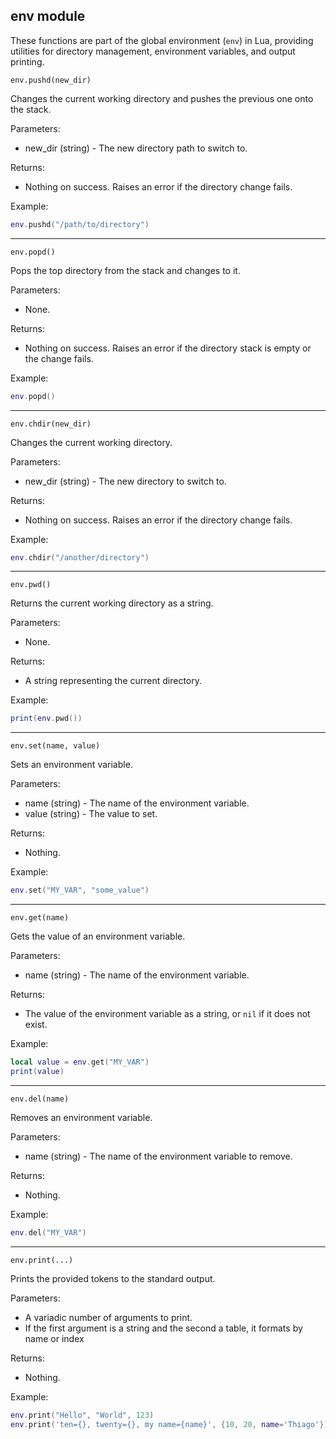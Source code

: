 ## env module

These functions are part of the global environment (`env`) in Lua, providing utilities for directory management,
environment variables, and output printing.

`env.pushd(new_dir)`

Changes the current working directory and pushes the previous one onto the stack.

Parameters:

* new_dir (string) - The new directory path to switch to.

Returns:

* Nothing on success. Raises an error if the directory change fails.

Example:

```lua
env.pushd("/path/to/directory")
```

---

`env.popd()`

Pops the top directory from the stack and changes to it.

Parameters:

* None.

Returns:

* Nothing on success. Raises an error if the directory stack is empty or the change fails.

Example:

```lua
env.popd()
```

---

`env.chdir(new_dir)`

Changes the current working directory.

Parameters:

* new_dir (string) - The new directory to switch to.

Returns:

* Nothing on success. Raises an error if the directory change fails.

Example:

```lua
env.chdir("/another/directory")
```

---

`env.pwd()`

Returns the current working directory as a string.

Parameters:

* None.

Returns:

* A string representing the current directory.

Example:

```lua
print(env.pwd())
```

---

`env.set(name, value)`

Sets an environment variable.

Parameters:

* name (string) - The name of the environment variable.
* value (string) - The value to set.

Returns:

* Nothing.

Example:

```lua
env.set("MY_VAR", "some_value")
```

---

`env.get(name)`

Gets the value of an environment variable.

Parameters:

* name (string) - The name of the environment variable.

Returns:

* The value of the environment variable as a string, or `nil` if it does not exist.

Example:

```lua
local value = env.get("MY_VAR")
print(value)
```

---

`env.del(name)`

Removes an environment variable.

Parameters:

* name (string) - The name of the environment variable to remove.

Returns:

* Nothing.

Example:

```lua
env.del("MY_VAR")
```

---

`env.print(...)`

Prints the provided tokens to the standard output.

Parameters:

* A variadic number of arguments to print.
* If the first argument is a string and the second a table, it formats by name or index

Returns:

* Nothing.

Example:

```lua
env.print("Hello", "World", 123)
env.print('ten={}, twenty={}, my name={name}', {10, 20, name='Thiago'}) 
```
